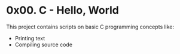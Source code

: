 # 0x00. C - Hello, World

This project contains scripts on basic C programming concepts like:

* Printing text
* Compiling source code

